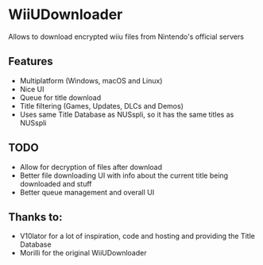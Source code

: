 # WiiUDownloader
Allows to download encrypted wiiu files from Nintendo's official servers

## Features
- Multiplatform (Windows, macOS and Linux)
- Nice UI
- Queue for title download
- Title filtering (Games, Updates, DLCs and Demos)
- Uses same Title Database as NUSspli, so it has the same titles as NUSspli

## TODO
- Allow for decryption of files after download
- Better file downloading UI with info about the current title being downloaded and stuff
- Better queue management and overall UI

## Thanks to:
- V10lator for a lot of inspiration, code and hosting and providing the Title Database
- Morilli for the original WiiUDownloader

